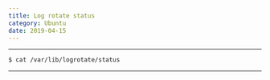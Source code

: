 ```yaml
---
title: Log rotate status
category: Ubuntu
date: 2019-04-15
---
```


-----

```bash
$ cat /var/lib/logrotate/status
```

-----